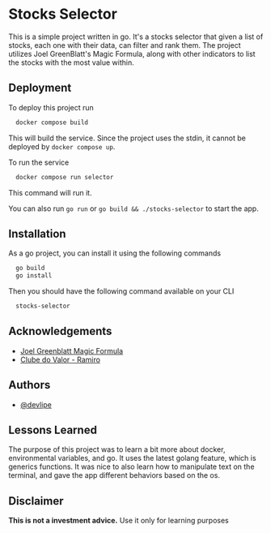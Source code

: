# Stocks Selector

This is a simple project written in go. It's a stocks selector that given a list of stocks, each one with their data, can filter and rank them. The project utilizes Joel GreenBlatt's Magic Formula, along with other indicators to list the stocks with the most value within.

## Deployment

To deploy this project run

```bash
  docker compose build
```

This will build the service. Since the project uses the stdin, it cannot be deployed by `docker compose up`.

To run the service

```bash
  docker compose run selector
```

This command will run it.

You can also run `go run` or `go build && ./stocks-selector` to start the app.

## Installation

As a go project, you can install it using the following commands

```bash
  go build
  go install
```

Then you should have the following command available on your CLI

```bash
  stocks-selector
```

## Acknowledgements

- [Joel Greenblatt Magic Formula](https://www.magicformulainvesting.com/)
- [Clube do Valor - Ramiro](https://clubedovalor.com.br/)

## Authors

- [@devlipe](https://www.github.com/devlipe)

## Lessons Learned

The purpose of this project was to learn a bit more about docker, environmental variables, and go. It uses the latest golang feature, which is generics functions. It was nice to also learn how to manipulate text on the terminal, and gave the app different behaviors based on the os.

## Disclaimer

<b> This is not a investment advice.</b> Use it only for learning purposes
